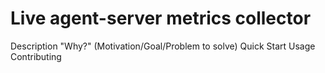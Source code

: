 # Live agent-server metrics collector
Description
"Why?" (Motivation/Goal/Problem to solve)
Quick Start
Usage
Contributing
